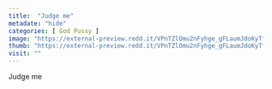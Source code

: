 ```yaml
---
title:  "Judge me"
metadate: "hide"
categories: [ God Pussy ]
image: "https://external-preview.redd.it/VPnTZlOmu2nFyhge_gFLaumJdoKyTfY52L4AqOcZNpc.jpg?auto=webp&s=e790f311a1cea76b24c075962e02632cb52984e1"
thumb: "https://external-preview.redd.it/VPnTZlOmu2nFyhge_gFLaumJdoKyTfY52L4AqOcZNpc.jpg?width=1080&crop=smart&auto=webp&s=ebf88cd785192e410a0cd1aa934df849da132830"
visit: ""
---
```

Judge me
